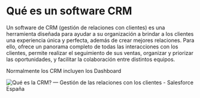 # Qué es un software CRM
Un software de CRM (gestión de relaciones con clientes) es una herramienta diseñada para ayudar a su organización a brindar a los clientes una experiencia única y perfecta, además de crear mejores relaciones. Para ello, ofrece un panorama completo de todas las interacciones con los clientes, permite realizar el seguimiento de sus ventas, organizar y priorizar las oportunidades, y facilitar la colaboración entre distintos equipos.

Normalmente los CRM incluyen los Dashboard

![Qué es la CRM? — Gestión de las relaciones con los clientes - Salesforce  España](https://www.salesforce.com/content/dam/web/es_es/www/images/learning-centre/crm/sales-dash-imac.jpg)